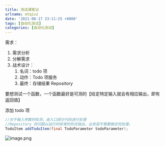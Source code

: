 ```yaml
---
title: 测试课笔记
urlname: etqivz
date: '2021-08-17 23:11:25 +0800'
tags: [自动化测试]
categories: [自动化测试]
---
```


需求：

1. 需求分析
1. 分解需求
1. 战术设计：
   1. 名词：todo 项
   1. 动作：Todo 项服务
   1. 最终：存储结果 Repository

要想测试一个函数，一个函数最好是可测的【给定特定输入就会有相应输出，即有返回值】

添加 todo 项

```java
//对于输入参数的检测，由入口部分代码进行处理
//Repository 的问题以运行时异常的形式抛出，业务层不需要做任何处理。
TodoItem addTodoItem(final TodoParameter todoParameter);
```

![image.png](https://cdn.nlark.com/yuque/0/2021/png/115484/1629216088464-8419f059-8a97-4649-9746-3fefe55c5e22.png#clientId=u57dff967-80f9-4&from=paste&id=u67e77644&margin=%5Bobject%20Object%5D&name=image.png&originHeight=1073&originWidth=2000&originalType=url∶=1&size=510759&status=done&style=shadow&taskId=u1da1e2e0-3e7f-4d58-a98d-4a1de5a9cc5)
